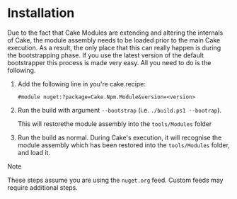 # Installation

Due to the fact that Cake Modules are extending and altering the internals of Cake, the module assembly needs to be loaded prior to the main Cake execution. As a result, the only place that this can really happen is during the bootstrapping phase. If you use the latest version of the default bootstrapper this process is made very easy. All you need to do is the following.

1. Add the following line in you're cake.recipe:

   ```
   #module nuget:?package=Cake.Npm.Module&version=<version>
   ```
1. Run the build with argument `--bootstrap` (i.e. `./build.ps1 --bootrap`).

   This will restorethe module assembly into the `tools/Modules` folder
1. Run the build as normal. During Cake's execution, it will recognise the module assembly which has been restored into the `tools/Modules` folder, and load it.


> [!NOTE]
> These steps assume you are using the `nuget.org` feed. Custom feeds may require additional steps.